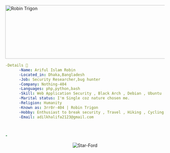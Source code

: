 <a href="https://cooltext.com"><img src="https://images.cooltext.com/5598067.png" width="688" height="170" alt="Robin Trigon" /></a>

```yaml
-Details 
      -Name: Ariful Islam Robin
      -Located_in: Dhaka,Bangladesh
      -Job: Security Researcher,bug hunter
      -Company: Nothing-404
      -Languages: php,python,bash
      -Skill: Web Application Security , Black Arch , Debian , Ubuntu
      -Marital status: I'm Single coz nature chosen me.
      -Religion: Humanity
      -Known as: 3rr0r-404 | Robin Trigon
      -Hobby: Enthusiast to break security , Travel , Hiking , Cycling
      -Email: adilkhalifa2123@gmail.com
      
      
      
-

```
<p align="center"> <img src="https://profile-counter.glitch.me/machine1337/count.svg" alt="Star-Ford" /> </p>

<p align="center">
<!--  <img alt="https://ucarecdn.com/e0a5b7b8-33ad-4304-9c1c-0253f97bf48c/" width="195px" src="    priflr pic   " /> -->
<!--  <img src="https://github-readme-stats.anuraghazra1.vercel.app/api/top-langs/?username=Star-Ford&hide=ruby,perl&hide_border=true" /> -->
